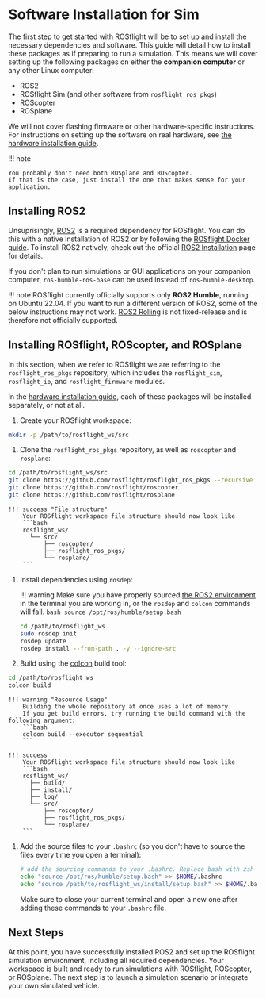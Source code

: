 # Software Installation for Sim

The first step to get started with ROSflight will be to set up and install the necessary dependencies and software.
This guide will detail how to install these packages as if preparing to run a simulation.
This means we will cover setting up the following packages on either the **companion computer** or any other Linux computer:

- ROS2
- ROSflight Sim (and other software from `rosflight_ros_pkgs`)
- ROScopter
- ROSplane

We will not cover flashing firmware or other hardware-specific instructions.
For instructions on setting up the software on real hardware, see [the hardware installation guide](./installation-hardware.md).

!!! note

    You probably don't need both ROSplane and ROScopter.
    If that is the case, just install the one that makes sense for your application.

## Installing ROS2

Unsuprisingly, [ROS2](https://docs.ros.org/en/humble/index.html) is a required dependency for ROSflight.
You can do this with a native installation of ROS2 or by following the [ROSflight Docker guide](./using-docker-with-rosflight.md).
To install ROS2 natively, check out the official [ROS2 Installation](https://docs.ros.org/en/humble/Installation/Ubuntu-Install-Debians.html) page for details.

If you don't plan to run simulations or GUI applications on your companion computer, `ros-humble-ros-base` can be used instead of `ros-humble-desktop`.

!!! note
    ROSflight currently officially supports only **ROS2 Humble**, running on Ubuntu 22.04.
    If you want to run a different version of ROS2, some of the below instructions may not work.
    [ROS2 Rolling](https://docs.ros.org/en/rolling/Installation/Ubuntu-Install-Debians.html) is not fixed-release and is therefore not officially supported. 

## Installing ROSflight, ROScopter, and ROSplane

In this section, when we refer to ROSflight we are referring to the `rosflight_ros_pkgs` repository, which includes the `rosflight_sim`, `rosflight_io`, and `rosflight_firmware` modules.

In the [hardware installation guide](./installation-hardware.md), each of these packages will be installed separately, or not at all.

1. Create your ROSflight workspace:
```bash
mkdir -p /path/to/rosflight_ws/src
```

1. Clone the `rosflight_ros_pkgs` repository, as well as `roscopter` and `rosplane`:
```bash
cd /path/to/rosflight_ws/src
git clone https://github.com/rosflight/rosflight_ros_pkgs --recursive
git clone https://github.com/rosflight/roscopter
git clone https://github.com/rosflight/rosplane
```

    !!! success "File structure"
        Your ROSflight workspace file structure should now look like
        ```bash
        rosflight_ws/
          └── src/
              ├── roscopter/
              ├── rosflight_ros_pkgs/
              └── rosplane/
        ```

1. Install dependencies using `rosdep`:

    !!! warning
        Make sure you have properly sourced [the ROS2 environment](https://docs.ros.org/en/humble/Tutorials/Beginner-CLI-Tools/Configuring-ROS2-Environment.html) in the terminal you are working in, or the `rosdep` and `colcon` commands will fail.
        ```bash
        source /opt/ros/humble/setup.bash
        ```
    
    ```bash
    cd /path/to/rosflight_ws
    sudo rosdep init
    rosdep update
    rosdep install --from-path . -y --ignore-src
    ```

1. Build using the [colcon](https://docs.ros.org/en/humble/Tutorials/Beginner-Client-Libraries/Colcon-Tutorial.html) build tool:
```bash
cd /path/to/rosflight_ws
colcon build
```

    !!! warning "Resource Usage"
        Building the whole repository at once uses a lot of memory.
        If you get build errors, try running the build command with the following argument:
        ```bash
        colcon build --executor sequential
        ```

    !!! success
        Your ROSflight workspace file structure should now look like
        ```bash
        rosflight_ws/
          ├── build/
          ├── install/
          ├── log/
          └── src/
              ├── roscopter/
              ├── rosflight_ros_pkgs/
              └── rosplane/
        ```

1. Add the source files to your `.bashrc` (so you don't have to source the files every time you open a terminal):
    ```bash
    # add the sourcing commands to your .bashrc. Replace bash with zsh if using zsh.
    echo "source /opt/ros/humble/setup.bash" >> $HOME/.bashrc
    echo "source /path/to/rosflight_ws/install/setup.bash" >> $HOME/.bashrc
    ```
    Make sure to close your current terminal and open a new one after adding these commands to your `.bashrc` file.

## Next Steps

At this point, you have successfully installed ROS2 and set up the ROSflight simulation environment, including all required dependencies.
Your workspace is built and ready to run simulations with ROSflight, ROScopter, or ROSplane.
The next step is to launch a simulation scenario or integrate your own simulated vehicle.
<!--For guidance on running simulations, see the [simulation quickstart guide](./simulation-quickstart.md).-->
